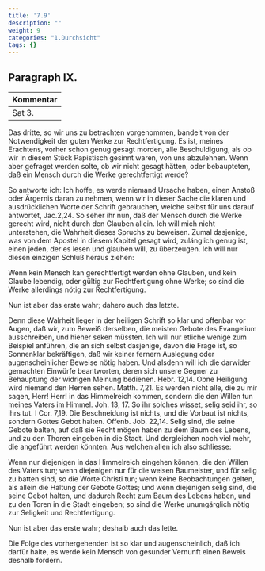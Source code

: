 ```yaml
---
title: '7.9'
description: ""
weight: 9
categories: "1.Durchsicht"
tags: {}
---
```


<!-- seite 321 -->
Paragraph  IX.
--------------

| Kommentar |
|-------------|
| Sat 3. |


Das dritte, so wir uns zu betrachten vorgenommen,
bandelt von der Notwendigkeit der guten
Werke zur Rechtfertigung. Es ist, meines Erachtens,
vorher schon genug gesagt morden, alle Beschuldigung,
als ob wir in diesem Stück Papistisch gesinnt
waren, von uns abzulehnen. Wenn aber gefraget
werden solte, ob wir nicht gesagt hätten, oder bebaupteten,
daß ein Mensch durch die Werke gerechtfertigt
werde?

So antworte ich: Ich hoffe, es werde niemand
Ursache haben, einen Anstoß oder Ärgernis daran zu
nehmen, wenn wir in dieser Sache die klaren und ausdrücklichen
Worte der Schrift gebrauchen, welche
selbst für uns darauf antwortet, Jac.2,24. So seher
ihr nun, daß der Mensch durch die Werke gerecht
wird, nicht durch den Glauben allein. Ich will
mich nicht unterstehen, die Wahrheit dieses Spruchs
zu beweisen. Zumal dasjenige, was von dem Apostel
in diesem Kapitel gesagt wird, zulänglich genug ist,
einen jeden, der es lesen und glauben will, zu überzeugen.
Ich will nur diesen einzigen Schluß heraus ziehen:

Wenn kein Mensch kan gerechtfertigt werden ohne
Glauben, und kein Glaube lebendig, oder gültig zur
Rechtfertigung ohne Werke; so sind die Werke allerdings
nötig zur Rechtfertigung.

Nun ist aber das erste wahr; dahero auch das letzte.

Denn diese Walrheit lieger in der heiligen Schrift
so klar und offenbar vor Augen, daß wir, zum Beweiß
derselben, die meisten Gebote des Evangelium ausschreiben,<!-- seite 322 -->
und hieher seken müssten. Ich will nur etliche
wenige zum Beispiel anführen, die an sich selbst
dasjenige, davon die Frage ist, so Sonnenklar bekräftigen,
daß wir keiner fernern Auslegung oder augenscheinlicher
Beweise nötig haben. Und
alsdenn will ich die darwider gemachten Einwürfe beantworten,
deren sich unsere Gegner zu Behauptung
der widrigen Meinung bedienen. Hebr. 12,14. Obne
Heiligung wird niemand den Herren sehen.
Matth. 7,21. Es werden nicht alle, die zu mir
sagen, Herr! Herr! in das Himmelreich kommen,
sondern die den Willen tun meines Vaters
im Himmel. Joh. 13, 17. So ihr solches wisset,
selig seid ihr, so ihrs tut. I Cor. 7,19. Die Beschneidung
ist nichts, und die Vorbaut ist nichts,
sondern Gottes Gebot halten. Offenb. Job. 22,14.
Selig sind, die seine Gebote balten, auf daß
sie Recht mögen haben zu dem Baum des Lebens,
und zu den Thoren eingeben in die Stadt. Und
dergleichen noch viel mehr, die angeführt werden könnten.
Aus welchen allen ich also schliesse:

Wenn nur diejenigen in das Himmelreich eingehen
können, die den Willen des Vaters tun; wenn diejenigen
nur für die weisen Baumeister, und für selig
zu batten sind, so die Worte Christi tun; wenn keine
Beobachtungen gelten, als allein die Haltung der Gebote
Gottes; und wenn diejenigen selig sind, die seine
Gebot halten, und dadurch Recht zum Baum des
Lebens haben, und zu den Toren in die Stadt
eingeben; so sind die Werke unumgärglich nötig
zur Seligkeit und Rechtfertigung.

Nun ist aber das erste wahr; deshalb auch das
lette.

Die Folge des vorhergehenden ist so klar und augenscheinlich,
daß ich darfür halte, es werde kein Mensch
von gesunder Vernunft einen Beweis deshalb fordern.

